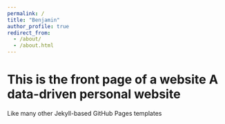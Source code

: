 ```yaml
---
permalink: /
title: "Benjamin"
author_profile: true
redirect_from: 
  - /about/
  - /about.html
---
```


This is the front page of a website 
A data-driven personal website
======
Like many other Jekyll-based GitHub Pages templates
